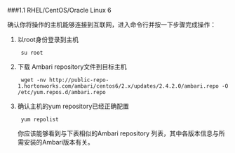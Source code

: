 ###1.1 RHEL/CentOS/Oracle Linux 6

确认你将操作的主机能够连接到互联网，进入命令行并按一下步骤完成操作：

1. 以root身份登录到主机
    
        su root
2. 下载 Ambari repository文件到目标主机

        wget -nv http://public-repo-1.hortonworks.com/ambari/centos6/2.x/updates/2.4.2.0/ambari.repo -O /etc/yum.repos.d/ambari.repo
        
3. 确认主机的yum repository已经正确配置

        yum repolist

      你应该能够看到与下表相似的Ambari repository 列表，其中各版本信息与所需安装的Ambari版本有关。

        